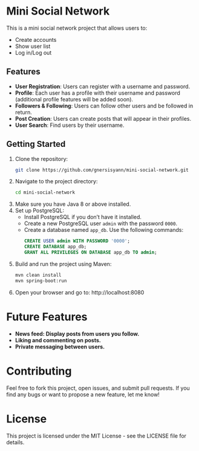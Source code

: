 # Mini Social Network

This is a mini social network project that allows users to:

- Create accounts
- Show user list
- Log in/Log out

## Features

- **User Registration**: Users can register with a username and password.
- **Profile**: Each user has a profile with their username and password (additional profile features will be added soon).
- **Followers & Following**: Users can follow other users and be followed in return.
- **Post Creation**: Users can create posts that will appear in their profiles.
- **User Search**: Find users by their username.

## Getting Started

1. Clone the repository:
   ```bash
   git clone https://github.com/gnersisyann/mini-social-network.git
2. Navigate to the project directory:
   ```bash
   cd mini-social-network
3. Make sure you have Java 8 or above installed.
4. Set up PostgreSQL:  
   - Install PostgreSQL if you don’t have it installed.  
   - Create a new PostgreSQL user `admin` with the password `0000`.  
   - Create a database named `app_db`. Use the following commands:  
     ```sql
     CREATE USER admin WITH PASSWORD '0000';
     CREATE DATABASE app_db;
     GRANT ALL PRIVILEGES ON DATABASE app_db TO admin;
     ```
6. Build and run the project using Maven:
   ```bash
   mvn clean install
   mvn spring-boot:run
7. Open your browser and go to:
   http://localhost:8080

# Future Features

  - **News feed: Display posts from users you follow.**
  - **Liking and commenting on posts.**
  - **Private messaging between users.**

# Contributing

Feel free to fork this project, open issues, and submit pull requests. If you find any bugs or want to propose a new feature, let me know!
    
# License

This project is licensed under the MIT License - see the LICENSE file for details.
